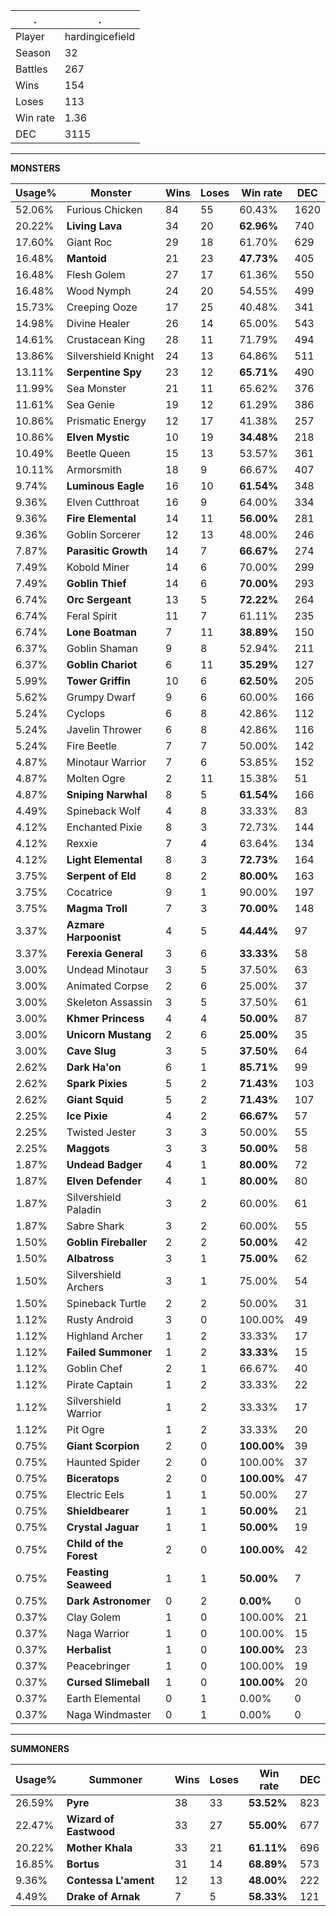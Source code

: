 .|.
|-|-
Player|hardingicefield
Season|32
Battles|267
Wins|154
Loses|113
Win rate|1.36
DEC|3115

---
**MONSTERS**

Usage%|Monster|Wins|Loses|Win rate|DEC|
-|-|-|-|-|-|
52.06%|Furious Chicken|84|55|60.43%|1620|
20.22%|**Living Lava**|34|20|**62.96%**|740|
17.60%|Giant Roc|29|18|61.70%|629|
16.48%|**Mantoid**|21|23|**47.73%**|405|
16.48%|Flesh Golem|27|17|61.36%|550|
16.48%|Wood Nymph|24|20|54.55%|499|
15.73%|Creeping Ooze|17|25|40.48%|341|
14.98%|Divine Healer|26|14|65.00%|543|
14.61%|Crustacean King|28|11|71.79%|494|
13.86%|Silvershield Knight|24|13|64.86%|511|
13.11%|**Serpentine Spy**|23|12|**65.71%**|490|
11.99%|Sea Monster|21|11|65.62%|376|
11.61%|Sea Genie|19|12|61.29%|386|
10.86%|Prismatic Energy|12|17|41.38%|257|
10.86%|**Elven Mystic**|10|19|**34.48%**|218|
10.49%|Beetle Queen|15|13|53.57%|361|
10.11%|Armorsmith|18|9|66.67%|407|
9.74%|**Luminous Eagle**|16|10|**61.54%**|348|
9.36%|Elven Cutthroat|16|9|64.00%|334|
9.36%|**Fire Elemental**|14|11|**56.00%**|281|
9.36%|Goblin Sorcerer|12|13|48.00%|246|
7.87%|**Parasitic Growth**|14|7|**66.67%**|274|
7.49%|Kobold Miner|14|6|70.00%|299|
7.49%|**Goblin Thief**|14|6|**70.00%**|293|
6.74%|**Orc Sergeant**|13|5|**72.22%**|264|
6.74%|Feral Spirit|11|7|61.11%|235|
6.74%|**Lone Boatman**|7|11|**38.89%**|150|
6.37%|Goblin Shaman|9|8|52.94%|211|
6.37%|**Goblin Chariot**|6|11|**35.29%**|127|
5.99%|**Tower Griffin**|10|6|**62.50%**|205|
5.62%|Grumpy Dwarf|9|6|60.00%|166|
5.24%|Cyclops|6|8|42.86%|112|
5.24%|Javelin Thrower|6|8|42.86%|116|
5.24%|Fire Beetle|7|7|50.00%|142|
4.87%|Minotaur Warrior|7|6|53.85%|152|
4.87%|Molten Ogre|2|11|15.38%|51|
4.87%|**Sniping Narwhal**|8|5|**61.54%**|166|
4.49%|Spineback Wolf|4|8|33.33%|83|
4.12%|Enchanted Pixie|8|3|72.73%|144|
4.12%|Rexxie|7|4|63.64%|134|
4.12%|**Light Elemental**|8|3|**72.73%**|164|
3.75%|**Serpent of Eld**|8|2|**80.00%**|163|
3.75%|Cocatrice|9|1|90.00%|197|
3.75%|**Magma Troll**|7|3|**70.00%**|148|
3.37%|**Azmare Harpoonist**|4|5|**44.44%**|97|
3.37%|**Ferexia General**|3|6|**33.33%**|58|
3.00%|Undead Minotaur|3|5|37.50%|63|
3.00%|Animated Corpse|2|6|25.00%|37|
3.00%|Skeleton Assassin|3|5|37.50%|61|
3.00%|**Khmer Princess**|4|4|**50.00%**|87|
3.00%|**Unicorn Mustang**|2|6|**25.00%**|35|
3.00%|**Cave Slug**|3|5|**37.50%**|64|
2.62%|**Dark Ha'on**|6|1|**85.71%**|99|
2.62%|**Spark Pixies**|5|2|**71.43%**|103|
2.62%|**Giant Squid**|5|2|**71.43%**|107|
2.25%|**Ice Pixie**|4|2|**66.67%**|57|
2.25%|Twisted Jester|3|3|50.00%|55|
2.25%|**Maggots**|3|3|**50.00%**|58|
1.87%|**Undead Badger**|4|1|**80.00%**|72|
1.87%|**Elven Defender**|4|1|**80.00%**|80|
1.87%|Silvershield Paladin|3|2|60.00%|61|
1.87%|Sabre Shark|3|2|60.00%|55|
1.50%|**Goblin Fireballer**|2|2|**50.00%**|42|
1.50%|**Albatross**|3|1|**75.00%**|62|
1.50%|Silvershield Archers|3|1|75.00%|54|
1.50%|Spineback Turtle|2|2|50.00%|31|
1.12%|Rusty Android|3|0|100.00%|49|
1.12%|Highland Archer|1|2|33.33%|17|
1.12%|**Failed Summoner**|1|2|**33.33%**|15|
1.12%|Goblin Chef|2|1|66.67%|40|
1.12%|Pirate Captain|1|2|33.33%|22|
1.12%|Silvershield Warrior|1|2|33.33%|17|
1.12%|Pit Ogre|1|2|33.33%|20|
0.75%|**Giant Scorpion**|2|0|**100.00%**|39|
0.75%|Haunted Spider|2|0|100.00%|37|
0.75%|**Biceratops**|2|0|**100.00%**|47|
0.75%|Electric Eels|1|1|50.00%|27|
0.75%|**Shieldbearer**|1|1|**50.00%**|21|
0.75%|**Crystal Jaguar**|1|1|**50.00%**|19|
0.75%|**Child of the Forest**|2|0|**100.00%**|42|
0.75%|**Feasting Seaweed**|1|1|**50.00%**|7|
0.75%|**Dark Astronomer**|0|2|**0.00%**|0|
0.37%|Clay Golem|1|0|100.00%|21|
0.37%|Naga Warrior|1|0|100.00%|15|
0.37%|**Herbalist**|1|0|**100.00%**|23|
0.37%|Peacebringer|1|0|100.00%|19|
0.37%|**Cursed Slimeball**|1|0|**100.00%**|20|
0.37%|Earth Elemental|0|1|0.00%|0|
0.37%|Naga Windmaster|0|1|0.00%|0|

---
**SUMMONERS**

Usage%|Summoner|Wins|Loses|Win rate|DEC|
-|-|-|-|-|-|
26.59%|**Pyre**|38|33|**53.52%**|823|
22.47%|**Wizard of Eastwood**|33|27|**55.00%**|677|
20.22%|**Mother Khala**|33|21|**61.11%**|696|
16.85%|**Bortus**|31|14|**68.89%**|573|
9.36%|**Contessa L'ament**|12|13|**48.00%**|222|
4.49%|**Drake of Arnak**|7|5|**58.33%**|121|
